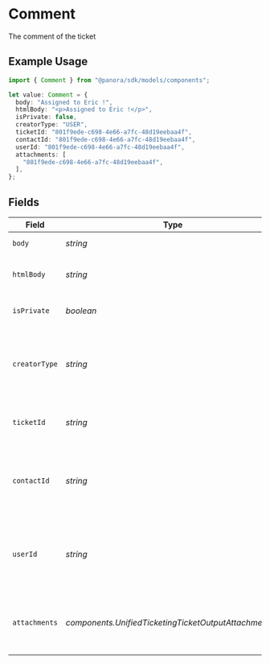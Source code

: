 # Comment

The comment of the ticket

## Example Usage

```typescript
import { Comment } from "@panora/sdk/models/components";

let value: Comment = {
  body: "Assigned to Eric !",
  htmlBody: "<p>Assigned to Eric !</p>",
  isPrivate: false,
  creatorType: "USER",
  ticketId: "801f9ede-c698-4e66-a7fc-48d19eebaa4f",
  contactId: "801f9ede-c698-4e66-a7fc-48d19eebaa4f",
  userId: "801f9ede-c698-4e66-a7fc-48d19eebaa4f",
  attachments: [
    "801f9ede-c698-4e66-a7fc-48d19eebaa4f",
  ],
};
```

## Fields

| Field                                                                          | Type                                                                           | Required                                                                       | Description                                                                    | Example                                                                        |
| ------------------------------------------------------------------------------ | ------------------------------------------------------------------------------ | ------------------------------------------------------------------------------ | ------------------------------------------------------------------------------ | ------------------------------------------------------------------------------ |
| `body`                                                                         | *string*                                                                       | :heavy_check_mark:                                                             | The body of the comment                                                        | Assigned to Eric !                                                             |
| `htmlBody`                                                                     | *string*                                                                       | :heavy_minus_sign:                                                             | The html body of the comment                                                   | <p>Assigned to Eric !</p>                                                      |
| `isPrivate`                                                                    | *boolean*                                                                      | :heavy_minus_sign:                                                             | The public status of the comment                                               | false                                                                          |
| `creatorType`                                                                  | *string*                                                                       | :heavy_minus_sign:                                                             | The creator type of the comment. Authorized values are either USER or CONTACT  | USER                                                                           |
| `ticketId`                                                                     | *string*                                                                       | :heavy_minus_sign:                                                             | The UUID of the ticket the comment is tied to                                  | 801f9ede-c698-4e66-a7fc-48d19eebaa4f                                           |
| `contactId`                                                                    | *string*                                                                       | :heavy_minus_sign:                                                             | The UUID of the contact which the comment belongs to (if no user_id specified) | 801f9ede-c698-4e66-a7fc-48d19eebaa4f                                           |
| `userId`                                                                       | *string*                                                                       | :heavy_minus_sign:                                                             | The UUID of the user which the comment belongs to (if no contact_id specified) | 801f9ede-c698-4e66-a7fc-48d19eebaa4f                                           |
| `attachments`                                                                  | *components.UnifiedTicketingTicketOutputAttachments*[]                         | :heavy_minus_sign:                                                             | The attachements UUIDs tied to the comment                                     | [<br/>"801f9ede-c698-4e66-a7fc-48d19eebaa4f"<br/>]                             |
